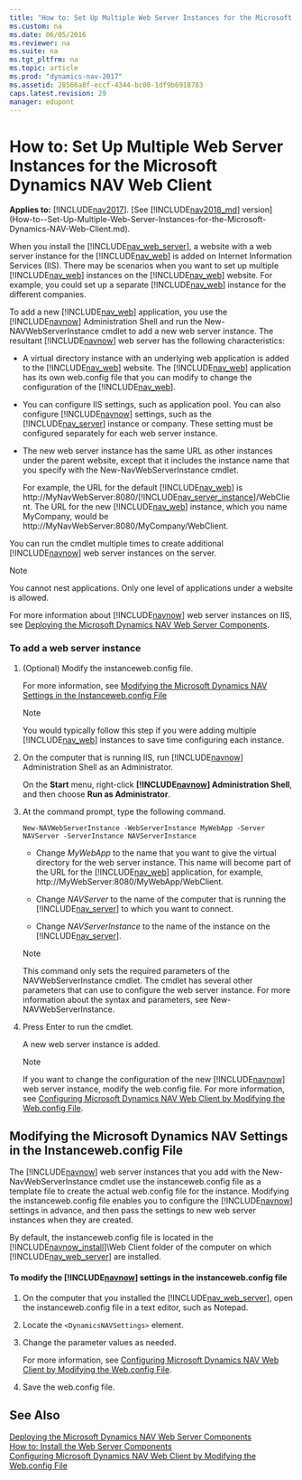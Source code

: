 ```yaml
---
title: "How to: Set Up Multiple Web Server Instances for the Microsoft Dynamics NAV Web Client"
ms.custom: na
ms.date: 06/05/2016
ms.reviewer: na
ms.suite: na
ms.tgt_pltfrm: na
ms.topic: article
ms.prod: "dynamics-nav-2017"
ms.assetid: 28566a8f-eccf-4344-bc00-1df9b6918783
caps.latest.revision: 29
manager: edupont
---
```

# How to: Set Up Multiple Web Server Instances for the Microsoft Dynamics NAV Web Client

**Applies to:** [!INCLUDE[nav2017](includes/nav2017.md)]. [See [!INCLUDE[nav2018_md](includes/nav2018_md.md)] version](How-to--Set-Up-Multiple-Web-Server-Instances-for-the-Microsoft-Dynamics-NAV-Web-Client.md).

When you install the [!INCLUDE[nav_web_server](includes/nav_web_server_md.md)], a website with a web server instance for the [!INCLUDE[nav_web](includes/nav_web_md.md)] is added on Internet Information Services \(IIS\). There may be scenarios when you want to set up multiple [!INCLUDE[nav_web](includes/nav_web_md.md)] instances on the [!INCLUDE[nav_web](includes/nav_web_md.md)] website. For example, you could set up a separate [!INCLUDE[nav_web](includes/nav_web_md.md)] instance for the different companies.  
  
 To add a new [!INCLUDE[nav_web](includes/nav_web_md.md)] application, you use the [!INCLUDE[navnow](includes/navnow_md.md)] Administration Shell and run the New-NAVWebServerInstance cmdlet to add a new web server instance. The resultant [!INCLUDE[navnow](includes/navnow_md.md)] web server has the following characteristics:  
  
-   A virtual directory instance with an underlying web application is added to the [!INCLUDE[nav_web](includes/nav_web_md.md)] website. The [!INCLUDE[nav_web](includes/nav_web_md.md)] application has its own web.config file that you can modify to change the configuration of the [!INCLUDE[nav_web](includes/nav_web_md.md)].  
  
-   You can configure IIS settings, such as application pool. You can also configure [!INCLUDE[navnow](includes/navnow_md.md)] settings, such as the [!INCLUDE[nav_server](includes/nav_server_md.md)] instance or company. These setting must be configured separately for each web server instance.  
  
-   The new web server instance has the same URL as other instances under the parent website, except that it includes the instance name that you specify with the New-NavWebServerInstance cmdlet.  
  
     For example, the URL for the default [!INCLUDE[nav_web](includes/nav_web_md.md)] is http://MyNavWebServer:8080/[!INCLUDE[nav_server_instance](includes/nav_server_instance_md.md)]/WebClient. The URL for the new [!INCLUDE[nav_web](includes/nav_web_md.md)] instance, which you name MyCompany, would be http://MyNavWebServer:8080/MyCompany/WebClient.  
  
 You can run the cmdlet multiple times to create additional [!INCLUDE[navnow](includes/navnow_md.md)] web server instances on the server.  
  
> [!NOTE]  
>  You cannot nest applications. Only one level of applications under a website is allowed.  
  
 For more information about [!INCLUDE[navnow](includes/navnow_md.md)] web server instances on IIS, see [Deploying the Microsoft Dynamics NAV Web Server Components](Deploying-the-Microsoft-Dynamics-NAV-Web-Server-Components.md).  
  
### To add a web server instance  
  
1.  \(Optional\) Modify the instanceweb.config file.  
  
     For more information, see [Modifying the Microsoft Dynamics NAV Settings in the Instanceweb.config File](How-to--Set-Up-Multiple-Web-Server-Instances-for-the-Microsoft-Dynamics-NAV-Web-Client-2017.md#ModifyInstanceweb)  
  
    > [!NOTE]  
    >  You would typically follow this step if you were adding multiple [!INCLUDE[nav_web](includes/nav_web_md.md)] instances to save time configuring each instance.  
  
2.  On the computer that is running IIS, run [!INCLUDE[navnow](includes/navnow_md.md)] Administration Shell as an Administrator.  
  
     On the **Start** menu, right-click **[!INCLUDE[navnow](includes/navnow_md.md)] Administration Shell**, and then choose **Run as Administrator**.  
  
3.  At the command prompt, type the following command.  
  
    ```  
    New-NAVWebServerInstance -WebServerInstance MyWebApp -Server NAVServer -ServerInstance NAVServerInstance  
    ```  
  
    -   Change *MyWebApp* to the name that you want to give the virtual directory for the web server instance. This name will become part of the URL for the [!INCLUDE[nav_web](includes/nav_web_md.md)] application, for example, http://MyWebServer:8080/MyWebApp/WebClient.  
  
    -   Change *NAVServer* to the name of the computer that is running the [!INCLUDE[nav_server](includes/nav_server_md.md)] to which you want to connect.  
  
    -   Change *NAVServerInstance* to the name of the instance on the [!INCLUDE[nav_server](includes/nav_server_md.md)].  
  
    > [!NOTE]  
    >  This command only sets the required parameters of the NAVWebServerInstance cmdlet. The cmdlet has several other parameters that can use to configure the web server instance. For more information about the syntax and parameters, see New-NAVWebServerInstance.  
  
4.  Press Enter to run the cmdlet.  
  
     A new web server instance is added.  
  
    > [!NOTE]  
    >  If you want to change the configuration of the new [!INCLUDE[navnow](includes/navnow_md.md)] web server instance, modify the web.config file. For more information, see [Configuring Microsoft Dynamics NAV Web Client by Modifying the Web.config File](Configuring-Microsoft-Dynamics-NAV-Web-Client-by-Modifying-the-Web.config-File.md).  
  
##  <a name="ModifyInstanceweb"></a> Modifying the Microsoft Dynamics NAV Settings in the Instanceweb.config File  
 The [!INCLUDE[navnow](includes/navnow_md.md)] web server instances that you add with the New-NavWebServerInstance cmdlet use the instanceweb.config file as a template file to create the actual web.config file for the instance. Modifying the instanceweb.config file enables you to configure the [!INCLUDE[navnow](includes/navnow_md.md)] settings in advance, and then pass the settings to new web server instances when they are created.  
  
 By default, the instanceweb.config file is located in the [!INCLUDE[navnow_install](includes/navnow_install_md.md)]\\Web Client folder of the computer on which [!INCLUDE[nav_web_server](includes/nav_web_server_md.md)] are installed.  
  
#### To modify the [!INCLUDE[navnow](includes/navnow_md.md)] settings in the instanceweb.config file  
  
1.  On the computer that you installed the [!INCLUDE[nav_web_server](includes/nav_web_server_md.md)], open the instanceweb.config file in a text editor, such as Notepad.  
  
2.  Locate the `<DynamicsNAVSettings>` element.  
  
3.  Change the parameter values as needed.  
  
     For more information, see [Configuring Microsoft Dynamics NAV Web Client by Modifying the Web.config File](Configuring-Microsoft-Dynamics-NAV-Web-Client-by-Modifying-the-Web.config-File.md).  
  
4.  Save the web.config file.  
  
## See Also  
 [Deploying the Microsoft Dynamics NAV Web Server Components](Deploying-the-Microsoft-Dynamics-NAV-Web-Server-Components.md)   
 [How to: Install the Web Server Components](How-to--Install-the-Web-Server-Components.md)   
 [Configuring Microsoft Dynamics NAV Web Client by Modifying the Web.config File](Configuring-Microsoft-Dynamics-NAV-Web-Client-by-Modifying-the-Web.config-File.md)
